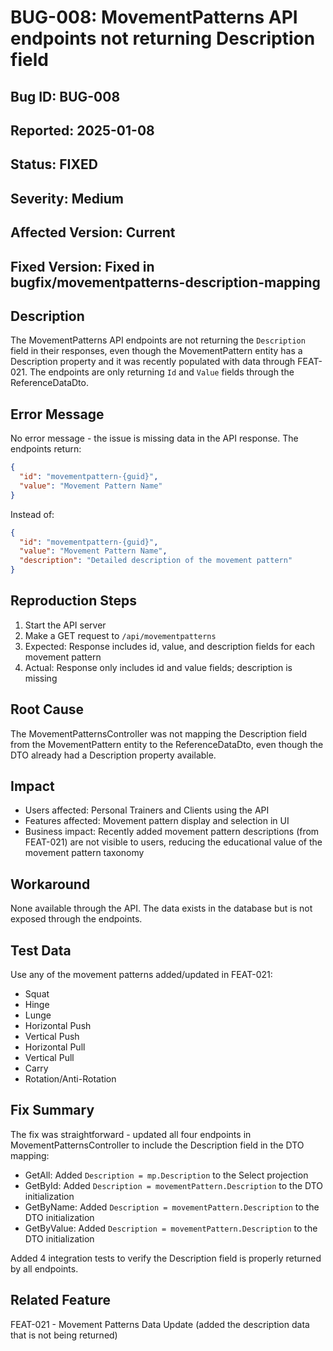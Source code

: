 # BUG-008: MovementPatterns API endpoints not returning Description field

## Bug ID: BUG-008
## Reported: 2025-01-08
## Status: FIXED
## Severity: Medium
## Affected Version: Current
## Fixed Version: Fixed in bugfix/movementpatterns-description-mapping

## Description
The MovementPatterns API endpoints are not returning the `Description` field in their responses, even though the MovementPattern entity has a Description property and it was recently populated with data through FEAT-021. The endpoints are only returning `Id` and `Value` fields through the ReferenceDataDto.

## Error Message
No error message - the issue is missing data in the API response. The endpoints return:
```json
{
  "id": "movementpattern-{guid}",
  "value": "Movement Pattern Name"
}
```

Instead of:
```json
{
  "id": "movementpattern-{guid}",
  "value": "Movement Pattern Name",
  "description": "Detailed description of the movement pattern"
}
```

## Reproduction Steps
1. Start the API server
2. Make a GET request to `/api/movementpatterns`
3. Expected: Response includes id, value, and description fields for each movement pattern
4. Actual: Response only includes id and value fields; description is missing

## Root Cause
The MovementPatternsController was not mapping the Description field from the MovementPattern entity to the ReferenceDataDto, even though the DTO already had a Description property available.

## Impact
- Users affected: Personal Trainers and Clients using the API
- Features affected: Movement pattern display and selection in UI
- Business impact: Recently added movement pattern descriptions (from FEAT-021) are not visible to users, reducing the educational value of the movement pattern taxonomy

## Workaround
None available through the API. The data exists in the database but is not exposed through the endpoints.

## Test Data
Use any of the movement patterns added/updated in FEAT-021:
- Squat
- Hinge
- Lunge
- Horizontal Push
- Vertical Push
- Horizontal Pull
- Vertical Pull
- Carry
- Rotation/Anti-Rotation

## Fix Summary
The fix was straightforward - updated all four endpoints in MovementPatternsController to include the Description field in the DTO mapping:
- GetAll: Added `Description = mp.Description` to the Select projection
- GetById: Added `Description = movementPattern.Description` to the DTO initialization
- GetByName: Added `Description = movementPattern.Description` to the DTO initialization  
- GetByValue: Added `Description = movementPattern.Description` to the DTO initialization

Added 4 integration tests to verify the Description field is properly returned by all endpoints.

## Related Feature
FEAT-021 - Movement Patterns Data Update (added the description data that is not being returned)